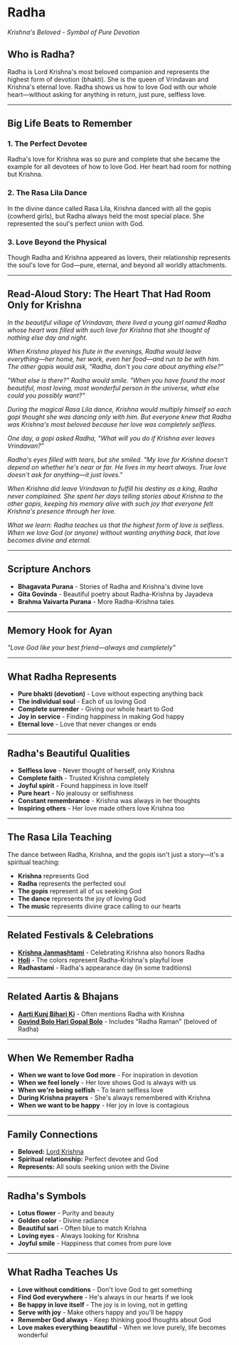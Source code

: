 # Radha
*Krishna's Beloved - Symbol of Pure Devotion*

## Who is Radha?

Radha is Lord Krishna's most beloved companion and represents the highest form of devotion (bhakti). She is the queen of Vrindavan and Krishna's eternal love. Radha shows us how to love God with our whole heart—without asking for anything in return, just pure, selfless love.

---

## Big Life Beats to Remember

### 1. **The Perfect Devotee**
Radha's love for Krishna was so pure and complete that she became the example for all devotees of how to love God. Her heart had room for nothing but Krishna.

### 2. **The Rasa Lila Dance**
In the divine dance called Rasa Lila, Krishna danced with all the gopis (cowherd girls), but Radha always held the most special place. She represented the soul's perfect union with God.

### 3. **Love Beyond the Physical**
Though Radha and Krishna appeared as lovers, their relationship represents the soul's love for God—pure, eternal, and beyond all worldly attachments.

---

## Read-Aloud Story: The Heart That Had Room Only for Krishna

*In the beautiful village of Vrindavan, there lived a young girl named Radha whose heart was filled with such love for Krishna that she thought of nothing else day and night.*

*When Krishna played his flute in the evenings, Radha would leave everything—her home, her work, even her food—and run to be with him. The other gopis would ask, "Radha, don't you care about anything else?"*

*"What else is there?" Radha would smile. "When you have found the most beautiful, most loving, most wonderful person in the universe, what else could you possibly want?"*

*During the magical Rasa Lila dance, Krishna would multiply himself so each gopi thought she was dancing only with him. But everyone knew that Radha was Krishna's most beloved because her love was completely selfless.*

*One day, a gopi asked Radha, "What will you do if Krishna ever leaves Vrindavan?"*

*Radha's eyes filled with tears, but she smiled. "My love for Krishna doesn't depend on whether he's near or far. He lives in my heart always. True love doesn't ask for anything—it just loves."*

*When Krishna did leave Vrindavan to fulfill his destiny as a king, Radha never complained. She spent her days telling stories about Krishna to the other gopis, keeping his memory alive with such joy that everyone felt Krishna's presence through her love.*

*What we learn: Radha teaches us that the highest form of love is selfless. When we love God (or anyone) without wanting anything back, that love becomes divine and eternal.*

---

## Scripture Anchors
- **Bhagavata Purana** - Stories of Radha and Krishna's divine love
- **Gita Govinda** - Beautiful poetry about Radha-Krishna by Jayadeva
- **Brahma Vaivarta Purana** - More Radha-Krishna tales

---

## Memory Hook for Ayan
*"Love God like your best friend—always and completely"*

---

## What Radha Represents
- **Pure bhakti (devotion)** - Love without expecting anything back
- **The individual soul** - Each of us loving God
- **Complete surrender** - Giving our whole heart to God
- **Joy in service** - Finding happiness in making God happy
- **Eternal love** - Love that never changes or ends

---

## Radha's Beautiful Qualities
- **Selfless love** - Never thought of herself, only Krishna
- **Complete faith** - Trusted Krishna completely
- **Joyful spirit** - Found happiness in love itself
- **Pure heart** - No jealousy or selfishness
- **Constant remembrance** - Krishna was always in her thoughts
- **Inspiring others** - Her love made others love Krishna too

---

## The Rasa Lila Teaching

The dance between Radha, Krishna, and the gopis isn't just a story—it's a spiritual teaching:
- **Krishna** represents God
- **Radha** represents the perfected soul
- **The gopis** represent all of us seeking God
- **The dance** represents the joy of loving God
- **The music** represents divine grace calling to our hearts

---

## Related Festivals & Celebrations
- **[Krishna Janmashtami](../section1-festivals/05-krishna-janmashtami.md)** - Celebrating Krishna also honors Radha
- **[Holi](../section1-festivals/02-holi.md)** - The colors represent Radha-Krishna's playful love
- **Radhastami** - Radha's appearance day (in some traditions)

---

## Related Aartis & Bhajans
- **[Aarti Kunj Bihari Ki](../section2-aartis-bhajans/01-aarti-kunj-bihari.md)** - Often mentions Radha with Krishna
- **[Govind Bolo Hari Gopal Bolo](../section2-aartis-bhajans/03-govind-bolo.md)** - Includes "Radha Raman" (beloved of Radha)

---

## When We Remember Radha
- **When we want to love God more** - For inspiration in devotion
- **When we feel lonely** - Her love shows God is always with us
- **When we're being selfish** - To learn selfless love
- **During Krishna prayers** - She's always remembered with Krishna
- **When we want to be happy** - Her joy in love is contagious

---

## Family Connections
- **Beloved:** [Lord Krishna](./04-lord-krishna.md)
- **Spiritual relationship:** Perfect devotee and God
- **Represents:** All souls seeking union with the Divine

---

## Radha's Symbols
- **Lotus flower** - Purity and beauty
- **Golden color** - Divine radiance
- **Beautiful sari** - Often blue to match Krishna
- **Loving eyes** - Always looking for Krishna
- **Joyful smile** - Happiness that comes from pure love

---

## What Radha Teaches Us
- **Love without conditions** - Don't love God to get something
- **Find God everywhere** - He's always in our hearts if we look
- **Be happy in love itself** - The joy is in loving, not in getting
- **Serve with joy** - Make others happy and you'll be happy
- **Remember God always** - Keep thinking good thoughts about God
- **Love makes everything beautiful** - When we love purely, life becomes wonderful